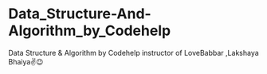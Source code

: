 # Data_Structure-And-Algorithm_by_Codehelp
Data Structure &amp; Algorithm by Codehelp instructor of LoveBabbar ,Lakshaya Bhaiya✌😉
